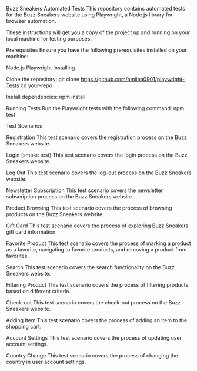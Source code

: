 Buzz Sneakers Automated Tests This repository contains automated tests for the Buzz Sneakers website using Playwright, a Node.js library for browser automation.

These instructions will get you a copy of the project up and running on your local machine for testing purposes.

Prerequisites Ensure you have the following prerequisites installed on your machine:

Node.js
Playwright
Installing

Clone the repository: git clone https://github.com/amiina0901/playwright-Tests cd your-repo

Install dependencies: npm install

Running Tests Run the Playwright tests with the following command: npm test

Test Scenarios

Registration This test scenario covers the registration process on the Buzz Sneakers website.

Login (smoke test) This test scenario covers the login process on the Buzz Sneakers website.

Log Out This test scenario covers the log-out process on the Buzz Sneakers website.

Newsletter Subscription This test scenario covers the newsletter subscription process on the Buzz Sneakers website.

Product Browsing This test scenario covers the process of browsing products on the Buzz Sneakers website.

Gift Card This test scenario covers the process of exploring Buzz Sneakers gift card information.

Favorite Product This test scenario covers the process of marking a product as a favorite, navigating to favorite products, and removing a product from favorites.

Search This test scenario covers the search functionality on the Buzz Sneakers website.

Filtering Product This test scenario covers the process of filtering products based on different criteria.

Check-out This test scenario covers the check-out process on the Buzz Sneakers website.

Adding Item This test scenario covers the process of adding an item to the shopping cart.

Account Settings This test scenario covers the process of updating user account settings.

Country Change This test scenario covers the process of changing the country in user account settings.

